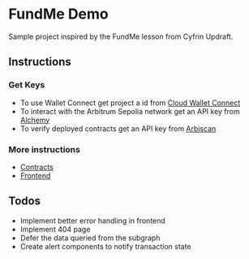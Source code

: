 # FundMe Demo

Sample project inspired by the FundMe lesson from Cyfrin Updraft.

## Instructions

### Get Keys

- To use Wallet Connect get project a id from [Cloud Wallet Connect](https://cloud.walletconnect.com/sign-in)
- To interact with the Arbitrum Sepolia network get an API key from [Alchemy](https://www.alchemy.com/)
- To verify deployed contracts get an API key from [Arbiscan](https://arbiscan.io)

### More instructions

- [Contracts](https://github.com/pacelliv/fund-me-demo/blob/main/contracts/README.md)
- [Frontend](https://github.com/pacelliv/fund-me-demo/blob/main/frontend/README.md)

## Todos

- Implement better error handling in frontend
- Implement 404 page
- Defer the data queried from the subgraph
- Create alert components to notify transaction state
